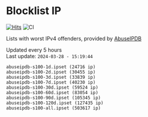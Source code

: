 # Blocklist IP

[![Hits](https://hits.seeyoufarm.com/api/count/incr/badge.svg?url=https%3A%2F%2Fgithub.com%2Fborestad%2Fblocklist-ip%2F&count_bg=%2379C83D&title_bg=%23555555&icon=&icon_color=%23E7E7E7&title=hits&edge_flat=false)](https://hits.seeyoufarm.com)  ![CI](https://img.shields.io/github/workflow/status/borestad/blocklist-ip/CI?style=flat-square)

Lists with worst IPv4 offenders, provided by [AbuseIPDB](https://www.abuseipdb.com/)

<!-- FOOTER-PLACEHOLDER -->
Updated every 5 hours<br>
Last update: `2024-03-28 - 15:19:44`
```
abuseipdb-s100-1d.ipset (24716 ip)
abuseipdb-s100-2d.ipset (30455 ip)
abuseipdb-s100-3d.ipset (33839 ip)
abuseipdb-s100-7d.ipset (40230 ip)
abuseipdb-s100-30d.ipset (59524 ip)
abuseipdb-s100-60d.ipset (83054 ip)
abuseipdb-s100-90d.ipset (105345 ip)
abuseipdb-s100-120d.ipset (127435 ip)
abuseipdb-s100-all.ipset (503617 ip)
```

